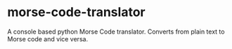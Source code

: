 # morse-code-translator
A console based python Morse Code translator. Converts from plain text to Morse code and vice versa. 
